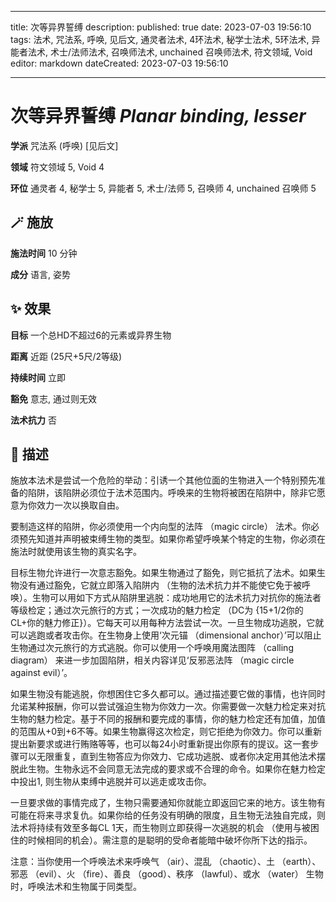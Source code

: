 
---
title: 次等异界誓缚
description: 
published: true
date: 2023-07-03 19:56:10
tags: 法术, 咒法系, 呼唤, 见后文, 通灵者法术, 4环法术, 秘学士法术, 5环法术, 异能者法术, 术士/法师法术, 召唤师法术, unchained 召唤师法术, 符文领域, Void
editor: markdown
dateCreated: 2023-07-03 19:56:10

---

# **次等异界誓缚** *Planar binding, lesser*

**学派** 咒法系 (呼唤) \[见后文\] 

**领域** 符文领域 5, Void 4

**环位** 通灵者 4, 秘学士 5, 异能者 5, 术士/法师 5, 召唤师 4, unchained 召唤师 5

## 🪄 施放

**施法时间** 10 分钟

**成分** 语言, 姿势

## ✨ 效果 

**目标** 一个总HD不超过6的元素或异界生物 

**距离** 近距 (25尺+5尺/2等级)  

**持续时间** 立即 

**豁免** 意志, 通过则无效

**法术抗力** 否

## 📖 描述

施放本法术是尝试一个危险的举动：引诱一个其他位面的生物进入一个特别预先准备的陷阱，该陷阱必须位于法术范围内。呼唤来的生物将被困在陷阱中，除非它愿意为你效力一次以换取自由。

要制造这样的陷阱，你必须使用一个内向型的法阵 （magic circle） 法术。你必须预先知道并声明被束缚生物的类型。如果你希望呼唤某个特定的生物，你必须在施法时就使用该生物的真实名字。

目标生物允许进行一次意志豁免。如果生物通过了豁免，则它抵抗了法术。如果生物没有通过豁免，它就立即落入陷阱内 （生物的法术抗力并不能使它免于被呼唤）。生物可以用如下方式从陷阱里逃脱：成功地用它的法术抗力对抗你的施法者等级检定；通过次元旅行的方式；一次成功的魅力检定 （DC为 {15+1/2你的CL+你的魅力修正}）。它每天可以用每种方法尝试一次。一旦生物成功逃脱，它就可以逃跑或者攻击你。在生物身上使用‘次元锚 （dimensional anchor）’可以阻止生物通过次元旅行的方式逃脱。你可以使用一个呼唤用魔法图阵 （calling diagram） 来进一步加固陷阱，相关内容详见‘反邪恶法阵 （magic circle against evil）’。

如果生物没有能逃脱，你想困住它多久都可以。通过描述要它做的事情，也许同时允诺某种报酬，你可以尝试强迫生物为你效力一次。你需要做一次魅力检定来对抗生物的魅力检定。基于不同的报酬和要完成的事情，你的魅力检定还有加值，加值的范围从+0到+6不等。如果生物赢得这次检定，则它拒绝为你效力。你可以重新提出新要求或进行贿赂等等，也可以每24小时重新提出你原有的提议。这一套步骤可以无限重复，直到生物答应为你效力、它成功逃脱、或者你决定用其他法术摆脱此生物。生物永远不会同意无法完成的要求或不合理的命令。如果你在魅力检定中投出1, 则生物从束缚中逃脱并可以逃走或攻击你。

一旦要求做的事情完成了，生物只需要通知你就能立即返回它来的地方。该生物有可能在将来寻求复仇。如果你给的任务没有明确的限度，且生物无法独自完成，则法术将持续有效至多每CL 1天，而生物则立即获得一次逃脱的机会 （使用与被困住的时候相同的机会）。需注意的是聪明的受命者能暗中破坏你所下达的指示。

注意：当你使用一个呼唤法术来呼唤气 （air）、混乱 （chaotic）、土 （earth）、邪恶 （evil）、火 （fire）、善良 （good）、秩序 （lawful）、或水 （water） 生物时，呼唤法术和生物属于同类型。
    